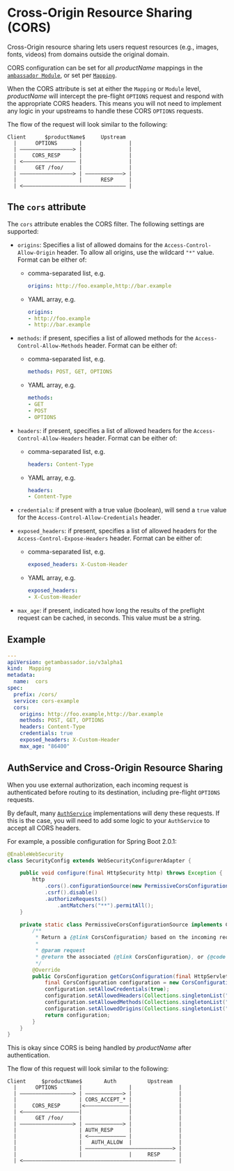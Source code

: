 # Cross-Origin Resource Sharing (CORS)

Cross-Origin resource sharing lets users request resources (e.g., images, fonts, videos) from domains outside the original domain.

CORS configuration can be set for all $productName$ mappings in the [`ambassador Module`](../../running/ambassador), or set per [`Mapping`](../mappings#configuring-Mappings).

When the CORS attribute is set at either the `Mapping` or `Module` level, $productName$ will intercept the pre-flight `OPTIONS` request and respond with the appropriate CORS headers. This means you will not need to implement any logic in your upstreams to handle these CORS `OPTIONS` requests.

The flow of the request will look similar to the following:
```
Client      $productName$     Upstream
  |      OPTIONS       |               |
  | —————————————————> |               |
  |     CORS_RESP      |               |
  | <————————————————— |               |
  |      GET /foo/     |               |
  | —————————————————> | ————————————> |
  |                    |      RESP     |
  | <————————————————————————————————— |
```
## The `cors` attribute

The `cors` attribute enables the CORS filter. The following settings are supported:

- `origins`: Specifies a list of allowed domains for the `Access-Control-Allow-Origin` header. To allow all origins, use the wildcard `"*"` value. Format can be either of:
    - comma-separated list, e.g.
      ```yaml
      origins: http://foo.example,http://bar.example
      ```
    - YAML array, e.g.
      ```yaml
      origins:
      - http://foo.example
      - http://bar.example
      ```

- `methods`: if present, specifies a list of allowed methods for the `Access-Control-Allow-Methods` header. Format can be either of:
    - comma-separated list, e.g.
      ```yaml
      methods: POST, GET, OPTIONS
      ```
    - YAML array, e.g.
      ```yaml
      methods:
      - GET
      - POST
      - OPTIONS
      ```

- `headers`: if present, specifies a list of allowed headers for the `Access-Control-Allow-Headers` header. Format can be either of:
    - comma-separated list, e.g.
      ```yaml
      headers: Content-Type
      ```
    - YAML array, e.g.
      ```yaml
      headers:
      - Content-Type
      ```

- `credentials`: if present with a true value (boolean), will send a `true` value for the `Access-Control-Allow-Credentials` header.

- `exposed_headers`: if present, specifies a list of allowed headers for the `Access-Control-Expose-Headers` header. Format can be either of:
    - comma-separated list, e.g.
      ```yaml
      exposed_headers: X-Custom-Header
      ```
    - YAML array, e.g.
      ```yaml
      exposed_headers:
      - X-Custom-Header
      ```

- `max_age`: if present, indicated how long the results of the preflight request can be cached, in seconds. This value must be a string.

## Example

```yaml
---
apiVersion: getambassador.io/v3alpha1
kind:  Mapping
metadata:
  name:  cors
spec:
  prefix: /cors/
  service: cors-example
  cors:
    origins: http://foo.example,http://bar.example
    methods: POST, GET, OPTIONS
    headers: Content-Type
    credentials: true
    exposed_headers: X-Custom-Header
    max_age: "86400"
```

## AuthService and Cross-Origin Resource Sharing

When you use external authorization, each incoming request is authenticated before routing to its destination, including pre-flight `OPTIONS` requests.

By default, many [`AuthService`](../../running/services/auth-service) implementations will deny these requests. If this is the case, you will need to add some logic to your `AuthService` to accept all CORS headers.

For example, a possible configuration for Spring Boot 2.0.1:

```java
@EnableWebSecurity
class SecurityConfig extends WebSecurityConfigurerAdapter {

    public void configure(final HttpSecurity http) throws Exception {
        http
            .cors().configurationSource(new PermissiveCorsConfigurationSource()).and()
            .csrf().disable()
            .authorizeRequests()
                .antMatchers("**").permitAll();
    }

    private static class PermissiveCorsConfigurationSource implements CorsConfigurationSource {
        /**
         * Return a {@link CorsConfiguration} based on the incoming request.
         *
         * @param request
         * @return the associated {@link CorsConfiguration}, or {@code null} if none
         */
        @Override
        public CorsConfiguration getCorsConfiguration(final HttpServletRequest request) {
            final CorsConfiguration configuration = new CorsConfiguration();
            configuration.setAllowCredentials(true);
            configuration.setAllowedHeaders(Collections.singletonList("*"));
            configuration.setAllowedMethods(Collections.singletonList("*"));
            configuration.setAllowedOrigins(Collections.singletonList("*"));
            return configuration;
        }
    }
}
```

This is okay since CORS is being handled by $productName$ after authentication.

The flow of this request will look similar to the following:

```
Client     $productName$       Auth          Upstream
  |      OPTIONS       |               |               |
  | —————————————————> | ————————————> |               |
  |                    | CORS_ACCEPT_* |               |
  |     CORS_RESP      |<——————————————|               |
  | <——————————————————|               |               |
  |      GET /foo/     |               |               |
  | —————————————————> | ————————————> |               |
  |                    | AUTH_RESP     |               |
  |                    | <———————————— |               |
  |                    |   AUTH_ALLOW  |               |
  |                    | ————————————————————————————> |
  |                    |               |     RESP      |
  | <————————————————————————————————————————————————— |
  ```

